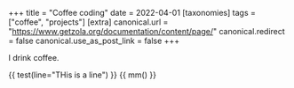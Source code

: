 +++
title = "Coffee coding"
date = 2022-04-01
[taxonomies]
tags = ["coffee", "projects"]
[extra]
canonical.url = "https://www.getzola.org/documentation/content/page/"
canonical.redirect = false
canonical.use_as_post_link = false
+++

I drink coffee.

{{ test(line="THis is a line") }}
{{ mm() }}
